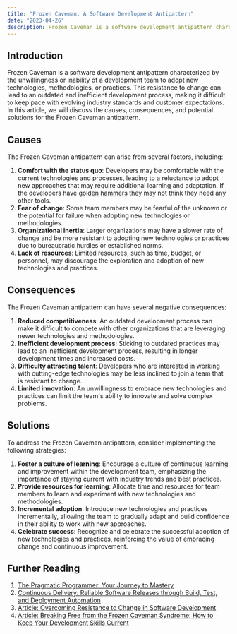 ```yaml
---
title: "Frozen Caveman: A Software Development Antipattern"
date: "2023-04-26"
description: Frozen Caveman is a software development antipattern characterized by the unwillingness or inability of a development team to adopt new technologies, methodologies, or practices.
---
```


## Introduction

Frozen Caveman is a software development antipattern characterized by the unwillingness or inability of a development team to adopt new technologies, methodologies, or practices. This resistance to change can lead to an outdated and inefficient development process, making it difficult to keep pace with evolving industry standards and customer expectations. In this article, we will discuss the causes, consequences, and potential solutions for the Frozen Caveman antipattern.

## Causes

The Frozen Caveman antipattern can arise from several factors, including:

1. **Comfort with the status quo**: Developers may be comfortable with the current technologies and processes, leading to a reluctance to adopt new approaches that may require additional learning and adaptation. If the developers have [golden hammers](golden-hammer) they may not think they need any other tools.
2. **Fear of change**: Some team members may be fearful of the unknown or the potential for failure when adopting new technologies or methodologies.
3. **Organizational inertia**: Larger organizations may have a slower rate of change and be more resistant to adopting new technologies or practices due to bureaucratic hurdles or established norms.
4. **Lack of resources**: Limited resources, such as time, budget, or personnel, may discourage the exploration and adoption of new technologies and practices.

## Consequences

The Frozen Caveman antipattern can have several negative consequences:

1. **Reduced competitiveness**: An outdated development process can make it difficult to compete with other organizations that are leveraging newer technologies and methodologies.
2. **Inefficient development process**: Sticking to outdated practices may lead to an inefficient development process, resulting in longer development times and increased costs.
3. **Difficulty attracting talent**: Developers who are interested in working with cutting-edge technologies may be less inclined to join a team that is resistant to change.
4. **Limited innovation**: An unwillingness to embrace new technologies and practices can limit the team's ability to innovate and solve complex problems.

## Solutions

To address the Frozen Caveman antipattern, consider implementing the following strategies:

1. **Foster a culture of learning**: Encourage a culture of continuous learning and improvement within the development team, emphasizing the importance of staying current with industry trends and best practices.
2. **Provide resources for learning**: Allocate time and resources for team members to learn and experiment with new technologies and methodologies.
3. **Incremental adoption**: Introduce new technologies and practices incrementally, allowing the team to gradually adapt and build confidence in their ability to work with new approaches.
4. **Celebrate success**: Recognize and celebrate the successful adoption of new technologies and practices, reinforcing the value of embracing change and continuous improvement.

## Further Reading

1. [The Pragmatic Programmer: Your Journey to Mastery](https://amzn.to/3V6VfWF)
2. [Continuous Delivery: Reliable Software Releases through Build, Test, and Deployment Automation](https://amzn.to/41HFmbs)
3. [Article: Overcoming Resistance to Change in Software Development](https://www.techwell.com/techwell-insights/2018/09/overcoming-resistance-change-software-development)
4. [Article: Breaking Free from the Frozen Caveman Syndrome: How to Keep Your Development Skills Current](https://www.developer.com/mgmt/breaking-free-from-the-frozen-caveman-syndrome-how-to-keep-your-development-skills-current.html)
